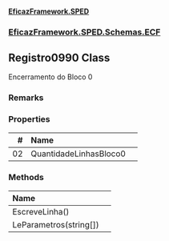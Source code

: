 #### [EficazFramework.SPED](EficazFrameworkSPED.md 'EficazFramework SPED')
### [EficazFramework.SPED.Schemas.ECF](EficazFramework.SPED.Schemas.ECF.md 'EficazFramework.SPED.Schemas.ECF')

## Registro0990 Class

Encerramento do Bloco 0

### Remarks
### Properties

| # | Name | |
| ---: | :--- | :--- |
| 02 | QuantidadeLinhasBloco0 |  |
### Methods

| Name | |
| :--- | :--- |
| EscreveLinha() |  |
| LeParametros(string[]) |  |
